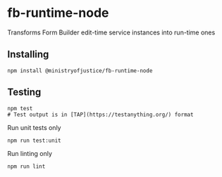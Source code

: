 # fb-runtime-node

Transforms Form Builder edit-time service instances into run-time ones

## Installing

```
npm install @ministryofjustice/fb-runtime-node
```

## Testing

``` shell
npm test
# Test output is in [TAP](https://testanything.org/) format
```

Run unit tests only

``` shell
npm run test:unit
```

Run linting only

``` shell
npm run lint
```
